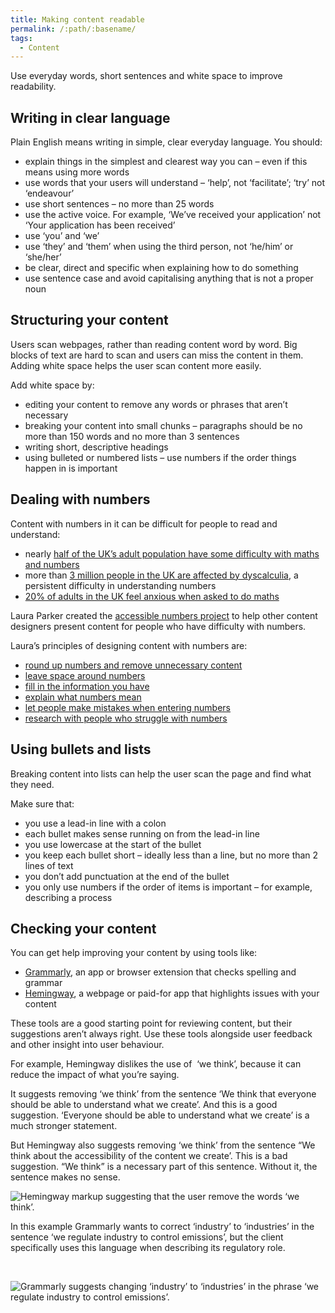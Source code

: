 ```yaml
---
title: Making content readable
permalink: /:path/:basename/
tags:
  - Content
---
```

Use everyday words, short sentences and white space to improve readability. 

## Writing in clear language

Plain English means writing in simple, clear everyday language. You should:

* explain things in the simplest and clearest way you can – even if this means using more words
* use words that your users will understand – ‘help’, not ‘facilitate’; ‘try’ not ‘endeavour’
* use short sentences – no more than 25 words
* use the active voice. For example, ‘We’ve received your application’ not ‘Your application has been received’
* use ‘you’ and ‘we’ 
* use ‘they’ and ‘them’ when using the third person, not ‘he/him’ or ‘she/her’ 
* be clear, direct and specific when explaining how to do something
* use sentence case and avoid capitalising anything that is not a proper noun

## Structuring your content

Users scan webpages, rather than reading content word by word. Big blocks of text are hard to scan and users can miss the content in them. Adding white space helps the user scan content more easily. 

Add white space by:

* editing your content to remove any words or phrases that aren’t necessary
* breaking your content into small chunks – paragraphs should be no more than 150 words and no more than 3 sentences
* writing short, descriptive headings
* using bulleted or numbered lists – use numbers if the order things happen in is important

## Dealing with numbers

Content with numbers in it can be difficult for people to read and understand: 

* nearly [half of the UK’s adult population have some difficulty with maths and numbers](https://www.nationalnumeracy.org.uk/research-and-resources/skills-life-survey-2011)
* more than [3 million people in the UK are affected by dyscalculia](https://www.bdadyslexia.org.uk/dyscalculia/how-can-i-identify-dyscalculia), a persistent difficulty in understanding numbers
* [20% of adults in the UK feel anxious when asked to do maths](http://mathsanxietytrust.com/official-figures.html)

Laura Parker created the [accessible numbers project](https://accessiblenumbers.com/) to help other content designers present content for people who have difficulty with numbers. 

Laura’s principles of designing content with numbers are: 

* [round up numbers and remove unnecessary content](https://accessiblenumbers.com/round-up-numbers)
* [leave space around numbers](https://accessiblenumbers.com/leave-space-around-numbers)
* [fill in the information you have](https://accessiblenumbers.com/fill-in-the-information-you-have)
* [explain what numbers mean](https://accessiblenumbers.com/explain-what-numbers-mean)
* [let people make mistakes when entering numbers](https://accessiblenumbers.com/let-people-make-mistakes-when-entering-numbers)
* [research with people who struggle with numbers](https://accessiblenumbers.com/research-with-people-with-dyscalculia)

## Using bullets and lists

Breaking content into lists can help the user scan the page and find what they need. 

Make sure that:

* you use a lead-in line with a colon
* each bullet makes sense running on from the lead-in line
* you use lowercase at the start of the bullet
* you keep each bullet short – ideally less than a line, but no more than 2 lines of text
* you don’t add punctuation at the end of the bullet
* you only use numbers if the order of items is important – for example, describing a process

## Checking your content

You can get help improving your content by using tools like: 

* [Grammarly](https://grammarly.com/), an app or browser extension that checks spelling and grammar
* [Hemingway](https://hemingwayapp.com/), a webpage or paid-for app that highlights issues with your content

These tools are a good starting point for reviewing content, but their suggestions aren’t always right. Use these tools alongside user feedback and other insight into user behaviour. 

For example, Hemingway dislikes the use of  ‘we think’, because it can reduce the impact of what you’re saying. 

It suggests removing ‘we think’ from the sentence ‘We think that everyone should be able to understand what we create’. And this is a good suggestion. ‘Everyone should be able to understand what we create’ is a much stronger statement. 

But Hemingway also suggests removing ‘we think’ from the sentence “We think about the accessibility of the content we create’. This is a bad suggestion. “We think” is a necessary part of this sentence. Without it, the sentence makes no sense. 

![Hemingway markup suggesting that the user remove the words ‘we think’.](/assets/images/content-image1.png)

In this example Grammarly wants to correct ‘industry’ to ‘industries’ in the sentence ‘we regulate industry to control emissions’, but the client specifically uses this language when describing its regulatory role. 

 

![Grammarly suggests changing ‘industry’ to ‘industries’ in the phrase ‘we regulate industry to control emissions’.](/assets/images/content-image2.png)